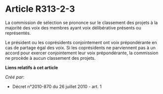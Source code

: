 # Article R313-2-3

La commission de sélection se prononce sur le classement des projets à la majorité des voix des membres ayant voix
délibérative présents ou représentés. 

Le président ou les coprésidents conjointement ont voix prépondérante en cas de partage égal des voix. Si les coprésidents ne
parviennent pas à un accord pour exercer conjointement leur voix prépondérante, la commission ne procède à aucun classement
des projets.

**Liens relatifs à cet article**

_Créé par_:

  - Décret n°2010-870 du 26 juillet 2010 - art. 1
